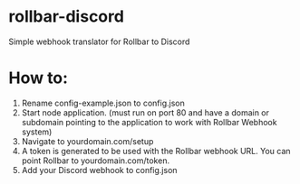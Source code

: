 # rollbar-discord
Simple webhook translator for Rollbar to Discord

# How to:
1. Rename config-example.json to config.json
2. Start node application. (must run on port 80 and have a domain or subdomain pointing to the application to work with Rollbar Webhook system)
3. Navigate to yourdomain.com/setup
4. A token is generated to be used with the Rollbar webhook URL. You can point Rollbar to yourdomain.com/token.
5. Add your Discord webhook to config.json

